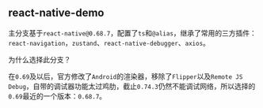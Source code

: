 ## react-native-demo

主分支基于`react-native@0.68.7`，配置了`ts`和`@alias`，继承了常用的三方插件：`react-navigation`，`zustand`、`react-native-debugger`、`axios`。

为什么选择此分支？

在`0.69`及以后，官方修改了`Android`的渲染器，移除了`Flipper`以及`Remote JS Debug`，自带的调试器功能太过鸡肋，截止`0.74.3`仍然不能调试网络，所以选择的`0.69`最近的一个版本：`0.68.7`。
